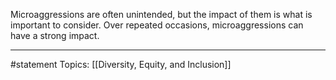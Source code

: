 Microaggressions are often unintended, but the impact of them is what is important to consider. Over repeated occasions, microaggressions can have a strong impact.

* * *
#statement Topics: [[Diversity, Equity, and Inclusion]]